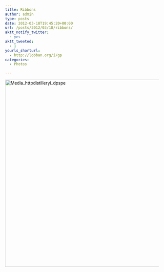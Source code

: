```yaml
---
title: Ribbons
author: admin
type: posts
date: 2012-03-18T19:45:20+00:00
url: /posts/2012/03/18/ribbons/
aktt_notify_twitter:
  - yes
aktt_tweeted:
  - 1
yourls_shorturl:
  - http://lobban.org/i/gp
categories:
  - Photos

---
```

<div class='posterous_autopost'>
  <a href="http://instagr.am/p/IU3JBmKlt3/"></p> 
  
  <div class='p_embed p_image_embed'>
    <a href="http://getfile3.posterous.com/getfile/files.posterous.com/nonimage/nCublhshJixrhacduAIxsrAuEvdqaeJdHJCvkdFrjhomIzExujzqcaxpqHiJ/media_httpdistilleryi_dpspE.jpg.scaled1000.jpg"><img alt="Media_httpdistilleryi_dpspe" height="612" src="http://getfile3.posterous.com/getfile/files.posterous.com/nonimage/nCublhshJixrhacduAIxsrAuEvdqaeJdHJCvkdFrjhomIzExujzqcaxpqHiJ/media_httpdistilleryi_dpspE.jpg.scaled1000.jpg" width="612" /></a>
  </div>
  
  <p>
    </a></div>